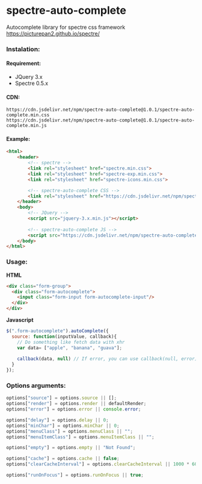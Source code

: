 # spectre-auto-complete
Autocomplete library for spectre css framework https://picturepan2.github.io/spectre/

### Instalation:

#### Requirement:

- JQuery 3.x
- Spectre 0.5.x

#### CDN:

```
https://cdn.jsdelivr.net/npm/spectre-auto-complete@1.0.1/spectre-auto-complete.min.css
https://cdn.jsdelivr.net/npm/spectre-auto-complete@1.0.1/spectre-auto-complete.min.js
```

#### Example:

```html
<html>
    <header>
        <!-- spectre -->
        <link rel="stylesheet" href="spectre.min.css">
        <link rel="stylesheet" href="spectre-exp.min.css">
        <link rel="stylesheet" href="spectre-icons.min.css">

        <!-- spectre-auto-complete CSS -->
        <link rel="stylesheet" href="https://cdn.jsdelivr.net/npm/spectre-auto-complete@1.0.1/spectre-auto-complete.min.css">
    </header>
    <body>
        <!-- JQuery -->
        <script src="jquery-3.x.min.js"></script>
        
        <!-- spectre-auto-complete JS -->
        <script src="https://cdn.jsdelivr.net/npm/spectre-auto-complete@1.0.1/spectre-auto-complete.min.js"></script>
    </body>
</html>
```

### Usage:

**HTML**

```html
<div class="form-group">
  <div class="form-autocomplete">
    <input class="form-input form-autocomplete-input"/>
  </div>
</div>
```

**Javascript**
```javascript
$(".form-autocomplete").autoComplete({
  source: function(inputValue, callback){
    // Do something like fetch data with xhr
    var data= ["apple", "banana", "guava"];
    
    callback(data, null) // If error, you can use callback(null, error); . Error will passed as argument to error handler
  }
});
```
### Options arguments:

```javascript
options["source"] = options.source || [];
options["render"] = options.render || defaultRender;
options["error"] = options.error || console.error;

options["delay"] = options.delay || 0;
options["minChar"] = options.minChar || 0;
options["menuClass"] = options.menuClass || "";
options["menuItemClass"] = options.menuItemClass || "";

options["empty"] = options.empty || "Not Found";

options["cache"] = options.cache || false;
options["clearCacheInterval"] = options.clearCacheInterval || 1000 * 60 * 10;

options["runOnFocus"] = options.runOnFocus || true;
```
